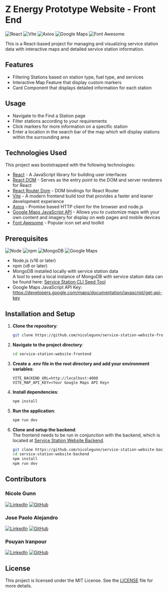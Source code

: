 # Z Energy Prototype Website - Front End 

![React](https://img.shields.io/badge/React-20232A?style=for-the-badge&logo=react&logoColor=61DAFB)
![Vite](https://img.shields.io/badge/Vite-646CFF?style=for-the-badge&logo=vite&logoColor=white)
![Axios](https://img.shields.io/badge/Axios-5A29E4?style=for-the-badge&logo=axios&logoColor=white)
![Google Maps](https://img.shields.io/badge/Google%20Maps-4285F4?style=for-the-badge&logo=google-maps&logoColor=white)
![Font Awesome](https://img.shields.io/badge/Font%20Awesome-339AF0?style=for-the-badge&logo=font-awesome&logoColor=white)

This is a React-based project for managing and visualizing service station data with interactive maps and detailed service station information.

## Features

- Filtering Stations based on station type, fuel type, and services
- Interactive Map Feature that display custom markers
- Card Component that displays detailed information for each station

## Usage 

- Navigate to the Find a Station page
- Filter stations according to your requirements 
- Click markers for more information on a specific station
- Enter a location in the search bar of the map which will display stations within the surrounding area  

## Technologies Used

This project was bootstrapped with the following technologies:

- [React](https://reactjs.org/) - A JavaScript library for building user interfaces
- [React DOM](https://reactjs.org/docs/react-dom.html) - Serves as the entry point to the DOM and server renderers for React
- [React Router Dom](https://reactrouter.com/) - DOM bindings for React Router
- [Vite](https://vitejs.dev/) - A modern frontend build tool that provides a faster and leaner development experience
- [Axios](https://axios-http.com/) - Promise based HTTP client for the browser and node.js
- [Google Maps JavaScript API](https://developers.google.com/maps/documentation/javascript/overview) - Allows you to customize maps with your own content and imagery for display on web pages  and mobile devices
- [Font Awesome](https://fontawesome.com) - Popular icon set and toolkit

## Prerequisites

![Node](https://img.shields.io/badge/Node.js-16.0.0-green?style=for-the-badge&logo=node.js&logoColor=white)
![npm](https://img.shields.io/badge/npm-8.0.0-red?style=for-the-badge&logo=npm&logoColor=white)
![MongoDB](https://img.shields.io/badge/MongoDB-47A248?style=for-the-badge&logo=mongodb&logoColor=white)
![Google Maps](https://img.shields.io/badge/Google%20Maps-4285F4?style=for-the-badge&logo=google-maps&logoColor=white)



- Node.js (v16 or later)
- npm (v8 or later)
- MongoDB installed locally with service station data  
A tool to seed a local instance of MongoDB with service station data can be found here: [Service Station CLI Seed Tool](https://github.com/nicolegunn/cli-mongodb-seed-service-stations.git)
- Google Maps JavaScript API Key: https://developers.google.com/maps/documentation/javascript/get-api-key

## Installation and Setup

1. **Clone the repository**:
   ```sh
   git clone https://github.com/nicolegunn/service-station-website-frontend.git
   ```
2. **Navigate to the project directory**:
   ```sh
   cd service-station-website-frontend
   ```
3. **Create a .env file in the root directory and add your environment variables**:
   ```env
   VITE_BACKEND_URL=http://localhost:4000
   VITE_MAP_API_KEY=<Your Google Maps API Key>
   ```
4. **Install dependencies**:
   ```sh
   npm install
   ```
5. **Run the application**:
   ```sh
   npm run dev
   ```
6. **Clone and setup the backend**:  
   The frontend needs to be run in conjunction with the backend, which is located at [Service Station Website Backend](https://github.com/nicolegunn/service-station-website-backend.git).

   ```sh
   git clone https://github.com/nicolegunn/service-station-website-backend.git
   cd service-station-website-backend
   npm install
   npm run dev
   ```

## Contributors

### **Nicole Gunn**

[![LinkedIn](https://img.shields.io/badge/LinkedIn-0A66C2?style=for-the-badge&logo=linkedin&logoColor=white)](https://www.linkedin.com/in/nicole-gunn-a582ba23b/)
[![GitHub](https://img.shields.io/badge/GitHub-181717?style=for-the-badge&logo=github&logoColor=white)](https://github.com/nicolegunn)

### **Jose Paolo Alejandro** 
[![LinkedIn](https://img.shields.io/badge/LinkedIn-0A66C2?style=for-the-badge&logo=linkedin&logoColor=white)](https://www.linkedin.com/in/paolo-alejandro-2b0941126/)
[![GitHub](https://img.shields.io/badge/GitHub-181717?style=for-the-badge&logo=github&logoColor=white)](https://github.com/jpmal22)

### **Pouyan Iranpour** 
[![LinkedIn](https://img.shields.io/badge/LinkedIn-0A66C2?style=for-the-badge&logo=linkedin&logoColor=white)](https://www.linkedin.com/in/pouyan-iranpour-b112a6b6/)
[![GitHub](https://img.shields.io/badge/GitHub-181717?style=for-the-badge&logo=github&logoColor=white)](https://github.com/pouyaniranpour)
  
## License

This project is licensed under the MIT License. See the [LICENSE](LICENSE) file for more details.



